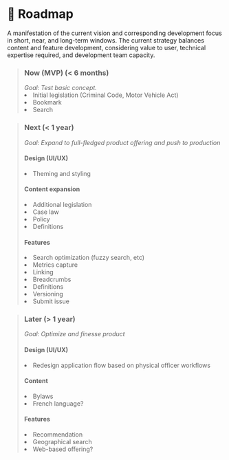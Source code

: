 # :truck: Roadmap
A  manifestation of the current vision and corresponding development focus in short, near, and long-term windows. The current strategy balances content and feature development, considering value to user, technical expertise required, and development team capacity.

> <h3>Now (MVP) (< 6 months)</h3>
> <i>Goal: Test basic concept.</i>
> <li>Initial legislation (Criminal Code, Motor Vehicle Act)</li>
> <li>Bookmark</li>
> <li>Search</li>

> <h3>Next (< 1 year)</h3>
> <i>Goal: Expand to full-fledged product offering and push to production</i>
> <h4>Design (UI/UX)</h4>
> <li>Theming and styling</li>
> <h4>Content expansion</h4>
> <li>Additional legislation</li>
> <li>Case law</li>
> <li>Policy</li>
> <li>Definitions</li>
> <h4>Features</h4>
> <li>Search optimization (fuzzy search, etc)</li>
> <li>Metrics capture</li>
> <li>Linking</li>
> <li>Breadcrumbs</li>
> <li>Definitions</li>
> <li>Versioning</li>
> <li>Submit issue</li>

> <h3>Later (> 1 year)</h3>
> <i>Goal: Optimize and finesse product</i>
> <h4>Design (UI/UX)</h4>
> <li>Redesign application flow based on physical officer workflows</li>
> <h4>Content</h4>
> <li>Bylaws</li>
> <li>French language?</li>
> <h4>Features</h4>
> <li>Recommendation</li>
> <li>Geographical search</li>
> <li>Web-based offering?</li>
